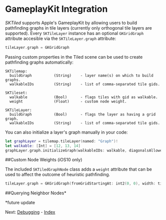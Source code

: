 # GameplayKit Integration

*SKTiled* supports Apple's GameplayKit by allowing users to build pathfinding graphs in tile layers (currently only orthogonal tile layers are supported). Every `SKTileLayer` instance has an optional `GKGridGraph` attribute accesible via the `SKTileLayer.graph` attribute:
  
  ```swift
  tileLayer.graph = GKGridGraph
  ```

Passing custom properties in the Tiled scene can be used to create pathfinding graphs automatically:

    SKTilemap:
      buildGraph          (String)    - layer name(s) on which to build graphs.
      walkableIDs         (String)    - list of comma-separated tile gids.
     
    SKTileset:
      walkable            (Bool)      - flags tiles with gid as walkable. 
      weight              (Float)     - custom node weight.

    SKTileLayer:
      buildGraph          (Bool)      - flags the layer as having a grid graph.
      walkableIDs         (String)    - list of comma-separated tile gids.
      
You can also initialize a layer's graph manually in your code:

```swift
let graphLayer = tilemap.tileLayer(named: "Graph")!
let walkable: [Int] = [12, 13, 14]
graphLayer.graph.initializeGraph(walkableIDs: walkable, diagonalsAllowed: false)
```

##Custom Node Weights (iOS10 only)

The included `SKTiledGraphNode` class adds a `weight` attribute that can be used to affect the outcome of heuristic pathfinding.

```swift
tileLayer.graph = GKGridGraph(fromGridStartingAt: int2(0, 0), width: tileLayer.size.width, height: tileLayer.size.height, diagonalsAllowed: diagonalsAllowed, nodeClass: SKTiledGraphNode.self)
```



##Querying Neighbor Nodes*



 *future update
 
 
 
  Next: [Debugging](debugging.html) - [Index](Tutorial.html)
